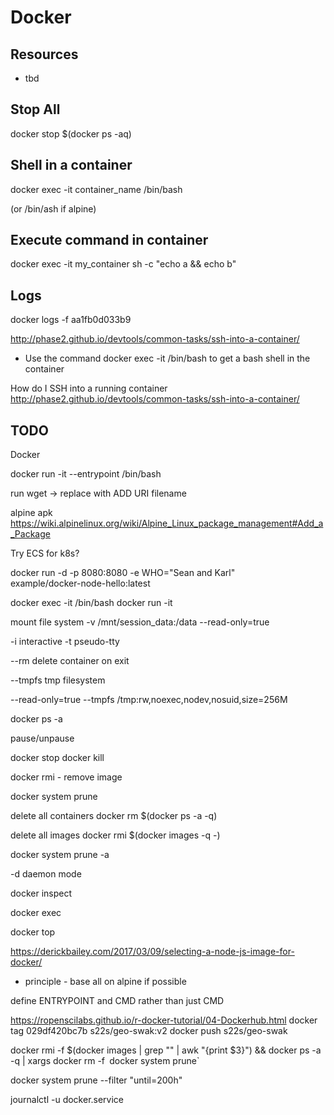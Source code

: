 # Docker

## Resources

* tbd

## Stop All

docker stop $(docker ps -aq)


## Shell in a container

docker exec -it container_name /bin/bash

(or /bin/ash if alpine)

## Execute command in container

docker exec -it my_container sh -c "echo a && echo b"

## Logs

docker logs -f aa1fb0d033b9


http://phase2.github.io/devtools/common-tasks/ssh-into-a-container/
* Use the command docker exec -it <container name> /bin/bash to get a bash shell in the container

How do I SSH into a running container
http://phase2.github.io/devtools/common-tasks/ssh-into-a-container/


## TODO


Docker

docker run -it --entrypoint /bin/bash <image>

run wget -> replace with ADD URI filename

alpine apk
https://wiki.alpinelinux.org/wiki/Alpine_Linux_package_management#Add_a_Package

Try ECS for k8s?

docker run -d -p 8080:8080 -e WHO="Sean and Karl" \
example/docker-node-hello:latest


docker exec -it <container name> /bin/bash
docker run -it <container name> <command>

mount file system -v /mnt/session_data:/data 
--read-only=true 

-i interactive
-t pseudo-tty

--rm delete container on exit

--tmpfs tmp filesystem

--read-only=true --tmpfs   /tmp:rw,noexec,nodev,nosuid,size=256M 

docker ps -a

pause/unpause

docker stop
docker kill


docker rmi - remove image

docker system prune


delete all containers
docker rm $(docker ps -a -q)

delete all images
docker rmi $(docker images -q -)

docker system prune -a
	

-d daemon mode

docker inspect <id>

docker exec

docker top

https://derickbailey.com/2017/03/09/selecting-a-node-js-image-for-docker/

- principle - base all on alpine if possible

define ENTRYPOINT and CMD rather than just CMD

https://ropenscilabs.github.io/r-docker-tutorial/04-Dockerhub.html
docker tag 029df420bc7b s22s/geo-swak:v2
docker push s22s/geo-swak

docker rmi -f $(docker images | grep "<none>" | awk "{print \$3}") && docker ps -a -q | xargs docker rm -f`
`docker system prune` 

docker system prune --filter "until=200h"

journalctl -u docker.service